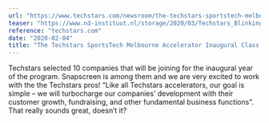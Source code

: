```yaml
---
url: "https://www.techstars.com/newsroom/the-techstars-sportstech-melbourne-accelerator-inaugural-class"
teaser: "https://www.nd-instituut.nl/storage/2020/03/Techstars_Blinking.png"
reference: "techstars.com"
date: "2020-02-04"
title: "The Techstars SportsTech Melbourne Accelerator Inaugural Class."
---
```


Techstars selected 10 companies that will be joining for the inaugural year of the program. Snapscreen is among them and we are very excited to work with the the Techstars pros! “Like all Techstars accelerators, our goal is simple – we will turbocharge our companies’ development with their customer growth, fundraising, and other fundamental business functions”. That really sounds great, doesn’t it?

